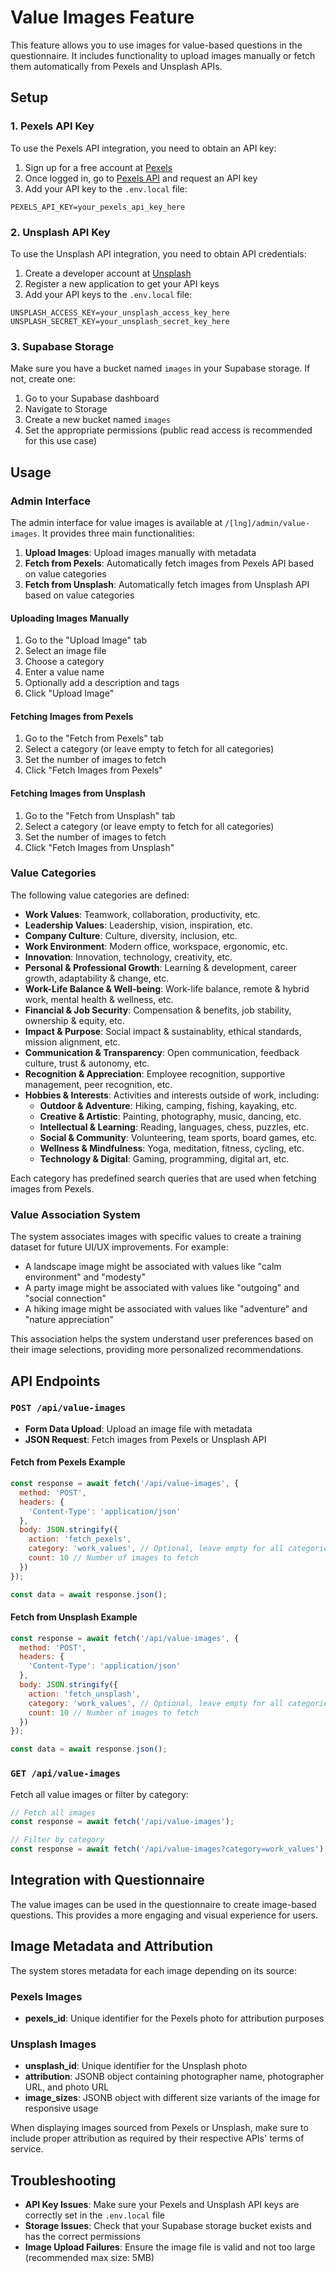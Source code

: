 # Value Images Feature

This feature allows you to use images for value-based questions in the questionnaire. It includes functionality to upload images manually or fetch them automatically from Pexels and Unsplash APIs.

## Setup

### 1. Pexels API Key

To use the Pexels API integration, you need to obtain an API key:

1. Sign up for a free account at [Pexels](https://www.pexels.com/join-consumer/)
2. Once logged in, go to [Pexels API](https://www.pexels.com/api/) and request an API key
3. Add your API key to the `.env.local` file:

```
PEXELS_API_KEY=your_pexels_api_key_here
```

### 2. Unsplash API Key

To use the Unsplash API integration, you need to obtain API credentials:

1. Create a developer account at [Unsplash](https://unsplash.com/developers)
2. Register a new application to get your API keys
3. Add your API keys to the `.env.local` file:

```
UNSPLASH_ACCESS_KEY=your_unsplash_access_key_here
UNSPLASH_SECRET_KEY=your_unsplash_secret_key_here
```

### 3. Supabase Storage

Make sure you have a bucket named `images` in your Supabase storage. If not, create one:

1. Go to your Supabase dashboard
2. Navigate to Storage
3. Create a new bucket named `images`
4. Set the appropriate permissions (public read access is recommended for this use case)

## Usage

### Admin Interface

The admin interface for value images is available at `/[lng]/admin/value-images`. It provides three main functionalities:

1. **Upload Images**: Upload images manually with metadata
2. **Fetch from Pexels**: Automatically fetch images from Pexels API based on value categories
3. **Fetch from Unsplash**: Automatically fetch images from Unsplash API based on value categories

#### Uploading Images Manually

1. Go to the "Upload Image" tab
2. Select an image file
3. Choose a category
4. Enter a value name
5. Optionally add a description and tags
6. Click "Upload Image"

#### Fetching Images from Pexels

1. Go to the "Fetch from Pexels" tab
2. Select a category (or leave empty to fetch for all categories)
3. Set the number of images to fetch
4. Click "Fetch Images from Pexels"

#### Fetching Images from Unsplash

1. Go to the "Fetch from Unsplash" tab
2. Select a category (or leave empty to fetch for all categories)
3. Set the number of images to fetch
4. Click "Fetch Images from Unsplash"

### Value Categories

The following value categories are defined:

- **Work Values**: Teamwork, collaboration, productivity, etc.
- **Leadership Values**: Leadership, vision, inspiration, etc.
- **Company Culture**: Culture, diversity, inclusion, etc.
- **Work Environment**: Modern office, workspace, ergonomic, etc.
- **Innovation**: Innovation, technology, creativity, etc.
- **Personal & Professional Growth**: Learning & development, career growth, adaptability & change, etc.
- **Work-Life Balance & Well-being**: Work-life balance, remote & hybrid work, mental health & wellness, etc.
- **Financial & Job Security**: Compensation & benefits, job stability, ownership & equity, etc.
- **Impact & Purpose**: Social impact & sustainablity, ethical standards, mission alignment, etc.
- **Communication & Transparency**: Open communication, feedback culture, trust & autonomy, etc.
- **Recognition & Appreciation**: Employee recognition, supportive management, peer recognition, etc.
- **Hobbies & Interests**: Activities and interests outside of work, including:
  - **Outdoor & Adventure**: Hiking, camping, fishing, kayaking, etc.
  - **Creative & Artistic**: Painting, photography, music, dancing, etc.
  - **Intellectual & Learning**: Reading, languages, chess, puzzles, etc.
  - **Social & Community**: Volunteering, team sports, board games, etc.
  - **Wellness & Mindfulness**: Yoga, meditation, fitness, cycling, etc.
  - **Technology & Digital**: Gaming, programming, digital art, etc.

Each category has predefined search queries that are used when fetching images from Pexels.

### Value Association System

The system associates images with specific values to create a training dataset for future UI/UX improvements. For example:

- A landscape image might be associated with values like "calm environment" and "modesty"
- A party image might be associated with values like "outgoing" and "social connection"
- A hiking image might be associated with values like "adventure" and "nature appreciation"

This association helps the system understand user preferences based on their image selections, providing more personalized recommendations.

## API Endpoints

### `POST /api/value-images`

- **Form Data Upload**: Upload an image file with metadata
- **JSON Request**: Fetch images from Pexels or Unsplash API

#### Fetch from Pexels Example

```javascript
const response = await fetch('/api/value-images', {
  method: 'POST',
  headers: {
    'Content-Type': 'application/json'
  },
  body: JSON.stringify({
    action: 'fetch_pexels',
    category: 'work_values', // Optional, leave empty for all categories
    count: 10 // Number of images to fetch
  })
});

const data = await response.json();
```

#### Fetch from Unsplash Example

```javascript
const response = await fetch('/api/value-images', {
  method: 'POST',
  headers: {
    'Content-Type': 'application/json'
  },
  body: JSON.stringify({
    action: 'fetch_unsplash',
    category: 'work_values', // Optional, leave empty for all categories
    count: 10 // Number of images to fetch
  })
});

const data = await response.json();
```

### `GET /api/value-images`

Fetch all value images or filter by category:

```javascript
// Fetch all images
const response = await fetch('/api/value-images');

// Filter by category
const response = await fetch('/api/value-images?category=work_values');
```

## Integration with Questionnaire

The value images can be used in the questionnaire to create image-based questions. This provides a more engaging and visual experience for users.

## Image Metadata and Attribution

The system stores metadata for each image depending on its source:

### Pexels Images
- **pexels_id**: Unique identifier for the Pexels photo for attribution purposes

### Unsplash Images
- **unsplash_id**: Unique identifier for the Unsplash photo
- **attribution**: JSONB object containing photographer name, photographer URL, and photo URL
- **image_sizes**: JSONB object with different size variants of the image for responsive usage

When displaying images sourced from Pexels or Unsplash, make sure to include proper attribution as required by their respective APIs' terms of service.

## Troubleshooting

- **API Key Issues**: Make sure your Pexels and Unsplash API keys are correctly set in the `.env.local` file
- **Storage Issues**: Check that your Supabase storage bucket exists and has the correct permissions
- **Image Upload Failures**: Ensure the image file is valid and not too large (recommended max size: 5MB) 